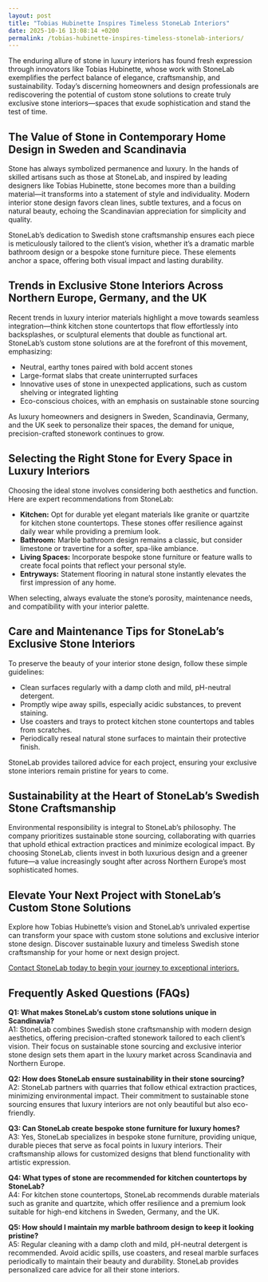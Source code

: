 ```yaml
---
layout: post
title: "Tobias Hubinette Inspires Timeless StoneLab Interiors"
date: 2025-10-16 13:08:14 +0200
permalink: /tobias-hubinette-inspires-timeless-stonelab-interiors/
---
```

The enduring allure of stone in luxury interiors has found fresh expression through innovators like Tobias Hubinette, whose work with StoneLab exemplifies the perfect balance of elegance, craftsmanship, and sustainability. Today’s discerning homeowners and design professionals are rediscovering the potential of custom stone solutions to create truly exclusive stone interiors—spaces that exude sophistication and stand the test of time.

## The Value of Stone in Contemporary Home Design in Sweden and Scandinavia

Stone has always symbolized permanence and luxury. In the hands of skilled artisans such as those at StoneLab, and inspired by leading designers like Tobias Hubinette, stone becomes more than a building material—it transforms into a statement of style and individuality. Modern interior stone design favors clean lines, subtle textures, and a focus on natural beauty, echoing the Scandinavian appreciation for simplicity and quality.

StoneLab’s dedication to Swedish stone craftsmanship ensures each piece is meticulously tailored to the client’s vision, whether it’s a dramatic marble bathroom design or a bespoke stone furniture piece. These elements anchor a space, offering both visual impact and lasting durability.

## Trends in Exclusive Stone Interiors Across Northern Europe, Germany, and the UK

Recent trends in luxury interior materials highlight a move towards seamless integration—think kitchen stone countertops that flow effortlessly into backsplashes, or sculptural elements that double as functional art. StoneLab’s custom stone solutions are at the forefront of this movement, emphasizing:

- Neutral, earthy tones paired with bold accent stones  
- Large-format slabs that create uninterrupted surfaces  
- Innovative uses of stone in unexpected applications, such as custom shelving or integrated lighting  
- Eco-conscious choices, with an emphasis on sustainable stone sourcing

As luxury homeowners and designers in Sweden, Scandinavia, Germany, and the UK seek to personalize their spaces, the demand for unique, precision-crafted stonework continues to grow.

## Selecting the Right Stone for Every Space in Luxury Interiors

Choosing the ideal stone involves considering both aesthetics and function. Here are expert recommendations from StoneLab:

- **Kitchen:** Opt for durable yet elegant materials like granite or quartzite for kitchen stone countertops. These stones offer resilience against daily wear while providing a premium look.
- **Bathroom:** Marble bathroom design remains a classic, but consider limestone or travertine for a softer, spa-like ambiance.
- **Living Spaces:** Incorporate bespoke stone furniture or feature walls to create focal points that reflect your personal style.
- **Entryways:** Statement flooring in natural stone instantly elevates the first impression of any home.

When selecting, always evaluate the stone’s porosity, maintenance needs, and compatibility with your interior palette.

## Care and Maintenance Tips for StoneLab’s Exclusive Stone Interiors

To preserve the beauty of your interior stone design, follow these simple guidelines:

- Clean surfaces regularly with a damp cloth and mild, pH-neutral detergent.
- Promptly wipe away spills, especially acidic substances, to prevent staining.
- Use coasters and trays to protect kitchen stone countertops and tables from scratches.
- Periodically reseal natural stone surfaces to maintain their protective finish.

StoneLab provides tailored advice for each project, ensuring your exclusive stone interiors remain pristine for years to come.

## Sustainability at the Heart of StoneLab’s Swedish Stone Craftsmanship

Environmental responsibility is integral to StoneLab’s philosophy. The company prioritizes sustainable stone sourcing, collaborating with quarries that uphold ethical extraction practices and minimize ecological impact. By choosing StoneLab, clients invest in both luxurious design and a greener future—a value increasingly sought after across Northern Europe’s most sophisticated homes.

## Elevate Your Next Project with StoneLab’s Custom Stone Solutions

Explore how Tobias Hubinette’s vision and StoneLab’s unrivaled expertise can transform your space with custom stone solutions and exclusive interior stone design. Discover sustainable luxury and timeless Swedish stone craftsmanship for your home or next design project.

[Contact StoneLab today to begin your journey to exceptional interiors.](https://stonelab.se/)

## Frequently Asked Questions (FAQs)

**Q1: What makes StoneLab’s custom stone solutions unique in Scandinavia?**  
A1: StoneLab combines Swedish stone craftsmanship with modern design aesthetics, offering precision-crafted stonework tailored to each client’s vision. Their focus on sustainable stone sourcing and exclusive interior stone design sets them apart in the luxury market across Scandinavia and Northern Europe.

**Q2: How does StoneLab ensure sustainability in their stone sourcing?**  
A2: StoneLab partners with quarries that follow ethical extraction practices, minimizing environmental impact. Their commitment to sustainable stone sourcing ensures that luxury interiors are not only beautiful but also eco-friendly.

**Q3: Can StoneLab create bespoke stone furniture for luxury homes?**  
A3: Yes, StoneLab specializes in bespoke stone furniture, providing unique, durable pieces that serve as focal points in luxury interiors. Their craftsmanship allows for customized designs that blend functionality with artistic expression.

**Q4: What types of stone are recommended for kitchen countertops by StoneLab?**  
A4: For kitchen stone countertops, StoneLab recommends durable materials such as granite and quartzite, which offer resilience and a premium look suitable for high-end kitchens in Sweden, Germany, and the UK.

**Q5: How should I maintain my marble bathroom design to keep it looking pristine?**  
A5: Regular cleaning with a damp cloth and mild, pH-neutral detergent is recommended. Avoid acidic spills, use coasters, and reseal marble surfaces periodically to maintain their beauty and durability. StoneLab provides personalized care advice for all their stone interiors.

<script type="application/ld+json">
{
  "@context": "https://schema.org",
  "@type": "BlogPosting",
  "headline": "Tobias Hubinette Inspires Timeless StoneLab Interiors",
  "description": "Discover how Tobias Hubinette and StoneLab blend Swedish stone craftsmanship with sustainable custom stone solutions to create exclusive stone interiors across Scandinavia and Northern Europe.",
  "author": {
    "@type": "Person",
    "name": "StoneLab"
  },
  "publisher": {
    "@type": "Organization",
    "name": "StoneLab",
    "logo": {
      "@type": "ImageObject",
      "url": "https://stonelab.se/logo.png"
    }
  },
  "mainEntityOfPage": {
    "@type": "WebPage",
    "@id": "https://stonelab.se/blog/tobias-hubinette-inspires-timeless-stonelab-interiors"
  },
  "datePublished": "2024-04-27",
  "dateModified": "2024-04-27",
  "keywords": "StoneLab, custom stone solutions, interior stone design, exclusive stone interiors, Swedish stone craftsmanship, luxury interior materials, kitchen stone countertops, marble bathroom design, bespoke stone furniture, sustainable stone sourcing, Sweden, Scandinavia, Northern Europe, Germany, UK"
}
</script>

<script type="application/ld+json">
{
  "@context": "https://schema.org",
  "@type": "FAQPage",
  "mainEntity": [
    {
      "@type": "Question",
      "name": "What makes StoneLab’s custom stone solutions unique in Scandinavia?",
      "acceptedAnswer": {
        "@type": "Answer",
        "text": "StoneLab combines Swedish stone craftsmanship with modern design aesthetics, offering precision-crafted stonework tailored to each client’s vision. Their focus on sustainable stone sourcing and exclusive interior stone design sets them apart in the luxury market across Scandinavia and Northern Europe."
      }
    },
    {
      "@type": "Question",
      "name": "How does StoneLab ensure sustainability in their stone sourcing?",
      "acceptedAnswer": {
        "@type": "Answer",
        "text": "StoneLab partners with quarries that follow ethical extraction practices, minimizing environmental impact. Their commitment to sustainable stone sourcing ensures that luxury interiors are not only beautiful but also eco-friendly."
      }
    },
    {
      "@type": "Question",
      "name": "Can StoneLab create bespoke stone furniture for luxury homes?",
      "acceptedAnswer": {
        "@type": "Answer",
        "text": "Yes, StoneLab specializes in bespoke stone furniture, providing unique, durable pieces that serve as focal points in luxury interiors. Their craftsmanship allows for customized designs that blend functionality with artistic expression."
      }
    },
    {
      "@type": "Question",
      "name": "What types of stone are recommended for kitchen countertops by StoneLab?",
      "acceptedAnswer": {
        "@type": "Answer",
        "text": "For kitchen stone countertops, StoneLab recommends durable materials such as granite and quartzite, which offer resilience and a premium look suitable for high-end kitchens in Sweden, Germany, and the UK."
      }
    },
    {
      "@type": "Question",
      "name": "How should I maintain my marble bathroom design to keep it looking pristine?",
      "acceptedAnswer": {
        "@type": "Answer",
        "text": "Regular cleaning with a damp cloth and mild, pH-neutral detergent is recommended. Avoid acidic spills, use coasters, and reseal marble surfaces periodically to maintain their beauty and durability. StoneLab provides personalized care advice for all their stone interiors."
      }
    }
  ]
}
</script>